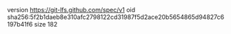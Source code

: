 version https://git-lfs.github.com/spec/v1
oid sha256:5f2b1daeb8e310afc2798122cd31987f5d2ace20b5654865d94827c6197b41f6
size 182
